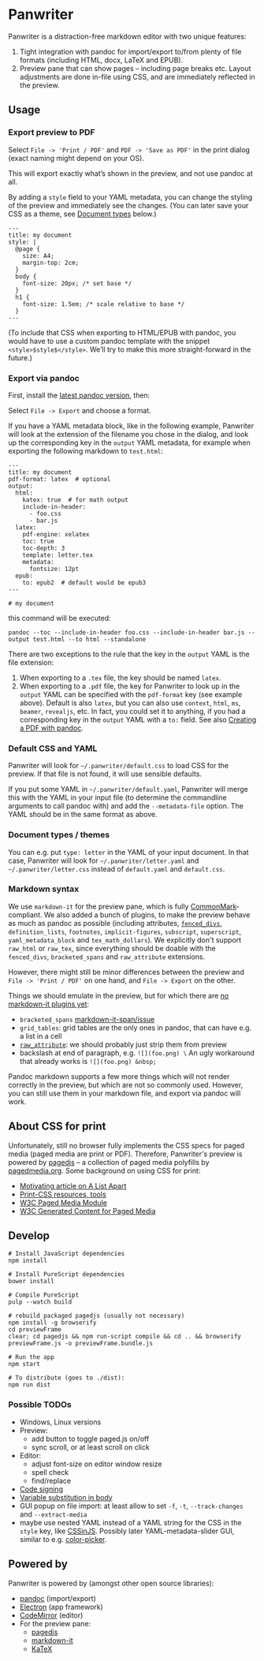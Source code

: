 # Panwriter

Panwriter is a distraction-free markdown editor with two unique features:

1. Tight integration with pandoc for import/export to/from plenty of file formats (including HTML, docx, LaTeX and EPUB).
2. Preview pane that can show pages – including page breaks etc. Layout adjustments are done in-file using CSS, and are immediately reflected in the preview.


## Usage

### Export preview to PDF

Select `File -> 'Print / PDF'` and `PDF -> 'Save as PDF'` in the print dialog (exact naming might depend on your OS).

This will export exactly what’s shown in the preview, and not use pandoc at all.

By adding a `style` field to your YAML metadata, you can change the styling of the preview and immediately see the changes. (You can later save your CSS as a theme, see [Document types](#document-types-themes) below.)

    ---
    title: my document
    style: |
      @page {
        size: A4;
        margin-top: 2cm;
      }
      body {
        font-size: 20px; /* set base */
      }
      h1 {
        font-size: 1.5em; /* scale relative to base */
      }
    ---

(To include that CSS when exporting to HTML/EPUB with pandoc, you would have to use a custom pandoc template with the snippet `<style>$style$</style>`. We’ll try to make this more straight-forward in the future.)

### Export via pandoc

First, install the [latest pandoc version](https://github.com/jgm/pandoc/releases), then:

Select `File -> Export` and choose a format.

If you have a YAML metadata block, like in the following example, Panwriter will look at the extension of the filename you chose in the dialog, and look up the corresponding key in the `output` YAML metadata, for example when exporting the following markdown to `test.html`:

    ---
    title: my document
    pdf-format: latex  # optional
    output:
      html:
        katex: true  # for math output
        include-in-header:
          - foo.css
          - bar.js
      latex:
        pdf-engine: xelatex
        toc: true
        toc-depth: 3
        template: letter.tex
        metadata:
          fontsize: 12pt
      epub:
        to: epub2  # default would be epub3
    ---

    # my document

this command will be executed:

    pandoc --toc --include-in-header foo.css --include-in-header bar.js --output test.html --to html --standalone

There are two exceptions to the rule that the key in the `output` YAML is the file extension:

1. When exporting to a `.tex` file, the key should be named `latex`.
2. When exporting to a `.pdf` file, the key for Panwriter to look up in the `output` YAML can be specified with the `pdf-format` key (see example above). Default is also `latex`, but you can also use `context`, `html`, `ms`, `beamer`, `revealjs`, etc.  In fact, you could set it to anything, if you had a corresponding key in the `output` YAML with a `to:` field. See also [Creating a PDF with pandoc](http://pandoc.org/MANUAL.html#creating-a-pdf).

### Default CSS and YAML

Panwriter will look for `~/.panwriter/default.css` to load CSS for the preview. If that file is not found, it will use sensible defaults.

If you put some YAML in `~/.panwriter/default.yaml`, Panwriter will merge this with the YAML in your input file (to determine the commandline arguments to call pandoc with) and add the `--metadata-file` option. The YAML should be in the same format as above.

### Document types / themes

You can e.g. put `type: letter` in the YAML of your input document. In that case, Panwriter will look for `~/.panwriter/letter.yaml` and `~/.panwriter/letter.css` instead of `default.yaml` and `default.css`.

### Markdown syntax

We use `markdown-it` for the preview pane, which is fully [CommonMark](https://commonmark.org/)-compliant. We also added a bunch of plugins, to make the preview behave as much as pandoc as possible (including attributes, [`fenced_divs`](http://pandoc.org/MANUAL.html#extension-fenced_divs), `definition_lists`, `footnotes`, `implicit-figures`, `subscript`, `superscript`, `yaml_metadata_block` and `tex_math_dollars`). We explicitly don't support `raw_html` or `raw_tex`, since everything should be doable with the `fenced_divs`, `bracketed_spans` and `raw_attribute` extensions.

However, there might still be minor differences between the preview and `File -> 'Print / PDF'` on one hand, and `File -> Export` on the other.

Things we should emulate in the preview, but for which there are [no markdown-it plugins yet](https://github.com/atom-community/markdown-preview-plus/wiki/markdown-it-vs.-pandoc):

- `bracketed_spans` [markdown-it-span/issue](https://github.com/pnewell/markdown-it-span/issues/2)
- `grid_tables`: grid tables are the only ones in pandoc, that can have e.g. a list in a cell
- [`raw_attribute`](http://pandoc.org/MANUAL.html#extension-raw_attribute): we should probably just strip them from preview
- backslash at end of paragraph, e.g. `![](foo.png) \` An ugly workaround that already works is `![](foo.png) &nbsp;`

Pandoc markdown supports a few more things which will not render correctly in the preview, but which are not so commonly used. However, you can still use them in your markdown file, and export via pandoc will work.


## About CSS for print

Unfortunately, still no browser fully implements the CSS specs for paged media (paged media are print or PDF). Therefore, Panwriter's preview is powered by [pagedjs](https://gitlab.pagedmedia.org/tools/pagedjs) – a collection of paged media polyfills by [pagedmedia.org](https://pagedmedia.org). Some background on using CSS for print:

- [Motivating article on A List Apart](https://alistapart.com/article/building-books-with-css3)
- [Print-CSS resources, tools](https://print-css.rocks)
- [W3C Paged Media Module](https://www.w3.org/TR/css-page-3/)
- [W3C Generated Content for Paged Media](https://www.w3.org/TR/css-gcpm-3/)


## Develop

    # Install JavaScript dependencies
    npm install

    # Install PureScript dependencies
    bower install

    # Compile PureScript
    pulp --watch build

    # rebuild packaged pagedjs (usually not necessary)
    npm install -g browserify
    cd previewFrame
    clear; cd pagedjs && npm run-script compile && cd .. && browserify previewFrame.js -o previewFrame.bundle.js

    # Run the app
    npm start

    # To distribute (goes to ./dist):
    npm run dist

### Possible TODOs

- Windows, Linux versions
- Preview:
    - add button to toggle paged.js on/off
    - sync scroll, or at least scroll on click
- Editor:
    - adjust font-size on editor window resize
    - spell check
    - find/replace
- [Code signing](https://www.electron.build/code-signing)
- [Variable substitution in body](https://github.com/jgm/pandoc/issues/1950#issuecomment-427671251)
- GUI popup on file import: at least allow to set `-f`, `-t`, `--track-changes` and `--extract-media`
- maybe use nested YAML instead of a YAML string for the CSS in the `style` key, like [CSSinJS](http://cssinjs.org). Possibly later YAML-metadata-slider GUI, similar to e.g. [color-picker](https://easylogic.github.io/codemirror-colorpicker/).


## Powered by

Panwriter is powered by (amongst other open source libraries):

- [pandoc](http://pandoc.org/MANUAL.html) (import/export)
- [Electron](https://electronjs.org/docs/tutorial/application-architecture) (app framework)
- [CodeMirror](https://codemirror.net) (editor)
- For the preview pane:
    - [pagedjs](https://gitlab.pagedmedia.org/tools/pagedjs)
    - [markdown-it](https://github.com/markdown-it/markdown-it#markdown-it)
    - [KaTeX](https://katex.org)
